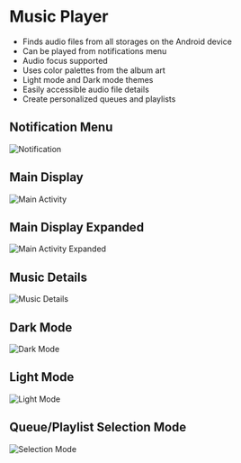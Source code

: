 # Music Player
- Finds audio files from all storages on the Android device
- Can be played from notifications menu
- Audio focus supported
- Uses color palettes from the album art
- Light mode and Dark mode themes
- Easily accessible audio file details
- Create personalized queues and playlists

## Notification Menu
![Notification](./app/src/main/Screenshots/notificationmenu.png "Notification Menu")

## Main Display
![Main Activity](./app/src/main/Screenshots/mainactivity.png "Main Activity")

## Main Display Expanded
![Main Activity Expanded](./app/src/main/Screenshots/mainactivity_expanded.png "Main Activity Expanded")

## Music Details
![Music Details](./app/src/main/Screenshots/musicdetails.png "Music Details")

## Dark Mode
![Dark Mode](./app/src/main/Screenshots/nightmode.png "List View and Main Activity Dark Mode")

## Light Mode
![Light Mode](./app/src/main/Screenshots/lightmode.png "List View and Main Activity Light Mode")

## Queue/Playlist Selection Mode
![Selection Mode](./app/src/main/Screenshots/actionmode.png "Queue and Playlist Selection Mode")
